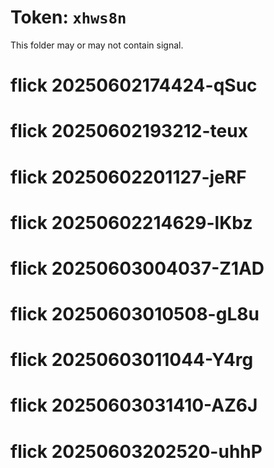# Token: `xhws8n`

This folder may or may not contain signal.
# flick 20250602174424-qSuc
# flick 20250602193212-teux
# flick 20250602201127-jeRF
# flick 20250602214629-lKbz
# flick 20250603004037-Z1AD
# flick 20250603010508-gL8u
# flick 20250603011044-Y4rg
# flick 20250603031410-AZ6J
# flick 20250603202520-uhhP
